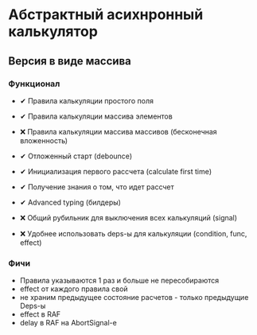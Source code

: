 # Абстрактный асихнронный калькулятор

## Версия в виде массива

### Функционал

- ✔ Правила калькуляции простого поля
- ✔ Правила калькуляции массива элементов
- ❌ Правила калькуляции массива массивов (бесконечная вложенность)
- ✔ Отложенный старт (debounce)
- ✔ Инициализация первого рассчета (calculate first time)
- ✔ Получение знания о том, что идет рассчет
- ✔ Advanced typing (билдеры)

- ❌ Общий рубильник для выключения всех калькуляций (signal)
- ❌ Удобнее использовать deps-ы для калькуляции (condition, func, effect)

### Фичи
- Правила указываются 1 раз и больше не пересобираются
- effect от каждого правила свой
- не храним предыдущее состояние расчетов - только предыдущие Deps-ы
- effect в RAF
- delay в RAF на AbortSignal-е
